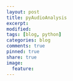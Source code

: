 ```yaml
---
layout: post
title: pyAudioAnalysis
excerpt:
modified:
tags: [blog, python]
categories: blog
comments: true
pinned: true
share: true
image:
  feature:
---
```

